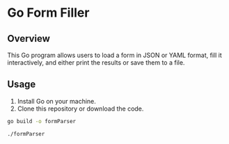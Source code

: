 # Go Form Filler

## Overview
This Go program allows users to load a form in JSON or YAML format, fill it interactively, and either print the results or save them to a file.

## Usage

1. Install Go on your machine.
2. Clone this repository or download the code.

```bash
go build -o formParser

./formParser

